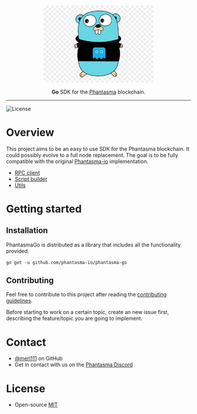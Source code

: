<p align="center">
<img src="./.github/phantasma-go.jpg" width="300px" alt="logo">
</p>
<p align="center">
  <b>Go</b> SDK for the <a href="https://phantasma.io">Phantasma</a> blockchain.
</p>

<hr />

![License](https://img.shields.io/github/license/phantasma-io/phantasma-go.svg?style=popout)

# Overview

This project aims to be an easy to use SDK for the Phantasma blockchain. It could possibly evolve to a full 
node replacement. The goal is to be fully compatible with the original [Phantasma-io](https://github.com/phantasma-io)
implementation.

- [RPC client](docs/rpc.md)
- [Script builder](docs/sriptbuilder.md)
- [Utils](docs/utils.md)

# Getting started

## Installation

PhantasmaGo is distributed as a library that includes all the functionality provided.

```
go get -u github.com/phantasma-io/phantasma-go
```
## Contributing

Feel free to contribute to this project after reading the
[contributing guidelines](CONTRIBUTING.md).

Before starting to work on a certain topic, create an new issue first,
describing the feature/topic you are going to implement.

# Contact

- [@merl111](https://github.com/merl111) on GitHub
- Get in contact with us on the [Phantasma Discord](https://discord.gg/JzSnmFZCcD)

# License

- Open-source [MIT](LICENSE.md)
